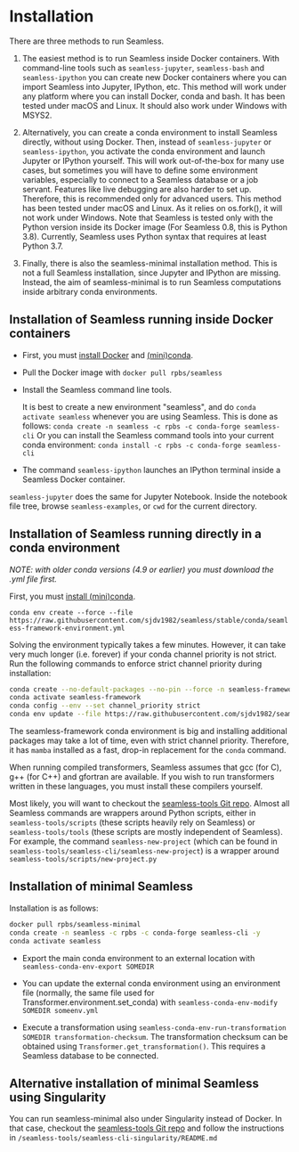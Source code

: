 # Installation

There are three methods to run Seamless.

1. The easiest method is to run Seamless inside Docker containers. With command-line tools such as
`seamless-jupyter`, `seamless-bash` and `seamless-ipython` you can create new Docker containers where you can import Seamless into Jupyter, IPython, etc.
This method will work under any platform where you can install Docker, conda and bash. It has been tested under macOS and Linux. It should also work under Windows with MSYS2.

2. Alternatively, you can create a conda environment to install Seamless directly, without using Docker. Then, instead of `seamless-jupyter` or `seamless-ipython`, you activate the conda environment and launch Jupyter or IPython yourself. This will work out-of-the-box for many use cases, but sometimes you will have to define some environment variables, especially to connect to a Seamless database or a job servant. Features like live debugging are also harder to set up. Therefore, this is recommended only for advanced users.
This method has been tested under macOS and Linux. As it relies on os.fork(), it will not work under Windows.
Note that Seamless is tested only with the Python version inside its Docker image
(For Seamless 0.8, this is Python 3.8). Currently, Seamless uses Python syntax
that requires at least Python 3.7.

3. Finally, there is also the seamless-minimal installation method. This is not a full Seamless installation, since Jupyter and IPython are missing. Instead, the aim of seamless-minimal is to run
Seamless computations inside arbitrary conda environments.

## Installation of Seamless running inside Docker containers

- First, you must [install Docker](https://docs.docker.com/get-docker/)
and [(mini)conda](https://docs.conda.io/en/latest/miniconda.html).

- Pull the Docker image with `docker pull rpbs/seamless`

- Install the Seamless command line tools.

    It is best to create a new environment "seamless", and do `conda activate seamless` whenever you are using Seamless. This is done as follows:
    `conda create -n seamless -c rpbs -c conda-forge seamless-cli`
    Or you can install the Seamless command tools into your current conda environment: `conda install -c rpbs -c conda-forge seamless-cli`

- The command ```seamless-ipython``` launches an IPython terminal inside a
Seamless Docker container.

```seamless-jupyter``` does the same for Jupyter Notebook. Inside the notebook file tree,
browse `seamless-examples`, or `cwd` for the current directory.

## Installation of Seamless running directly in a conda environment

*NOTE: with older conda versions (4.9 or earlier) you must download the .yml file first.*

First, you must [install (mini)conda](https://docs.conda.io/en/latest/miniconda.html).

`conda env create --force --file https://raw.githubusercontent.com/sjdv1982/seamless/stable/conda/seamless-framework-environment.yml`

Solving the environment typically takes a few minutes.
However, it can take very much longer (i.e. forever) if your conda channel priority is not strict. Run the following commands to enforce strict channel priority during installation:

```bash
conda create --no-default-packages --no-pin --force -n seamless-framework -y
conda activate seamless-framework
conda config --env --set channel_priority strict
conda env update --file https://raw.githubusercontent.com/sjdv1982/seamless/stable/conda/seamless-framework-environment.yml
```

The seamless-framework conda environment is big and installing additional packages
may take a lot of time, even with strict channel priority.
Therefore, it has `mamba` installed as a fast, drop-in replacement for the `conda` command.

When running compiled transformers, Seamless assumes that gcc (for C), g++ (for C++) and gfortran are
available. If you wish to run transformers written in these languages, you must install these compilers yourself.

Most likely, you will want to checkout the [seamless-tools Git repo](https://github.com/sjdv1982/seamless-tools). Almost all Seamless commands are wrappers around Python scripts, either in `seamless-tools/scripts` (these scripts heavily rely on Seamless) or `seamless-tools/tools` (these scripts are mostly independent of Seamless). For example, the command `seamless-new-project` (which can be found in `seamless-tools/seamless-cli/seamless-new-project`) is a wrapper around `seamless-tools/scripts/new-project.py`

## Installation of minimal Seamless

Installation is as follows:

```bash
docker pull rpbs/seamless-minimal
conda create -n seamless -c rpbs -c conda-forge seamless-cli -y
conda activate seamless
```

- Export the main conda environment to an external location with `seamless-conda-env-export SOMEDIR`

- You can update the external conda environment using an environment file (normally, the same file used for Transformer.environment.set_conda)
with `seamless-conda-env-modify SOMEDIR someenv.yml`

- Execute a transformation using `seamless-conda-env-run-transformation SOMEDIR transformation-checksum`. The transformation checksum can be obtained using `Transformer.get_transformation()`. This requires a Seamless database to be connected.

## Alternative installation of minimal Seamless using Singularity

You can run seamless-minimal also under Singularity instead of Docker.
In that case, checkout the [seamless-tools Git repo](https://github.com/sjdv1982/seamless-tools) and follow the instructions in `/seamless-tools/seamless-cli-singularity/README.md`
